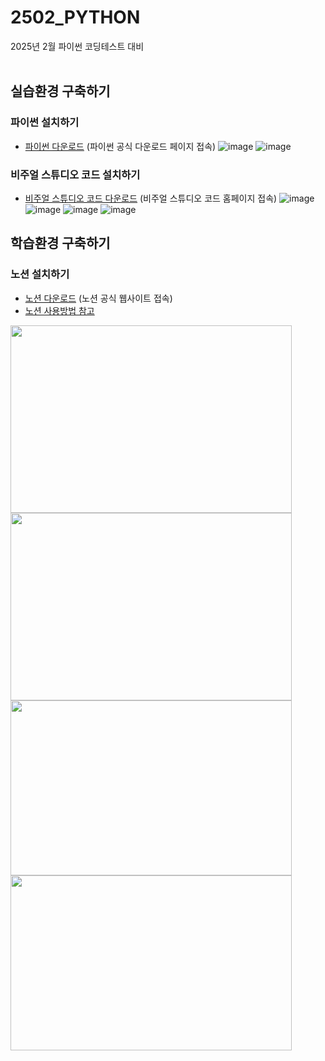 # 2502_PYTHON
2025년 2월 파이썬 코딩테스트 대비
<br><br>

## 실습환경 구축하기
### 파이썬 설치하기
- [파이썬 다운로드](https://www.python.org/downloads) (파이썬 공식 다운로드 페이지 접속)
![image](https://github.com/user-attachments/assets/acee3f0e-b3ff-4296-be1a-30480f2fa1d1)
![image](https://github.com/user-attachments/assets/bdce8584-7f7f-4177-97ba-45506a4766aa)

### 비주얼 스튜디오 코드 설치하기
- [비주얼 스튜디오 코드 다운로드](https://code.visualstudio.com) (비주얼 스튜디오 코드 홈페이지 접속)
![image](https://github.com/user-attachments/assets/c3cc5798-ae7a-4c74-8500-1d840caf9871)
![image](https://github.com/user-attachments/assets/0aa99e4f-840f-46a3-87a8-06300e151a2e)
![image](https://github.com/user-attachments/assets/d126e36a-166a-44c0-8901-d3642b3cf244)
![image](https://github.com/user-attachments/assets/04980531-4737-4464-b593-83c8885e43fe)

## 학습환경 구축하기
### 노션 설치하기
- [노션 다운로드](https://www.notion.so/) (노션 공식 웹사이트 접속)
- [노션 사용방법 참고](https://blog.naver.com/PostView.naver?blogId=kairoskyk&logNo=223427075393)
<img src="https://github.com/user-attachments/assets/99dc833c-4cfb-4361-89d5-644f535ac5d0" width="450" height="300"/>
<img src="https://github.com/user-attachments/assets/a175740f-2cf0-4160-8310-c3b68b5ce72b" width="450" height="300"/>
<img src="https://github.com/user-attachments/assets/3af1b7d8-2290-4267-b4bb-319d78772eaa" width="450" height="280"/>
<img src="https://github.com/user-attachments/assets/176c9926-d5cf-4545-b49a-96e3996d5c6a" width="450" height="280"/>